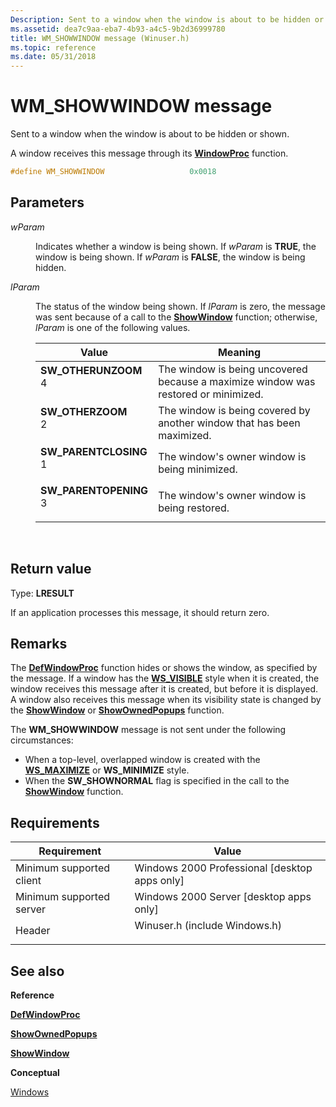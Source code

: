 ```yaml
---
Description: Sent to a window when the window is about to be hidden or shown.
ms.assetid: dea7c9aa-eba7-4b93-a4c5-9b2d36999780
title: WM_SHOWWINDOW message (Winuser.h)
ms.topic: reference
ms.date: 05/31/2018
---
```


# WM\_SHOWWINDOW message

Sent to a window when the window is about to be hidden or shown.

A window receives this message through its [**WindowProc**](/previous-versions/windows/desktop/legacy/ms633573(v=vs.85)) function.


```C++
#define WM_SHOWWINDOW                   0x0018
```



## Parameters

<dl> <dt>

*wParam* 
</dt> <dd>

Indicates whether a window is being shown. If *wParam* is **TRUE**, the window is being shown. If *wParam* is **FALSE**, the window is being hidden.

</dd> <dt>

*lParam* 
</dt> <dd>

The status of the window being shown. If *lParam* is zero, the message was sent because of a call to the [**ShowWindow**](/windows/win32/api/winuser/nf-winuser-showwindow) function; otherwise, *lParam* is one of the following values.



| Value                                                                                                                                                                                                                         | Meaning                                                                                       |
|-------------------------------------------------------------------------------------------------------------------------------------------------------------------------------------------------------------------------------|-----------------------------------------------------------------------------------------------|
| <span id="SW_OTHERUNZOOM"></span><span id="sw_otherunzoom"></span><dl> <dt>**SW\_OTHERUNZOOM**</dt> <dt>4</dt> </dl>       | The window is being uncovered because a maximize window was restored or minimized.<br/> |
| <span id="SW_OTHERZOOM"></span><span id="sw_otherzoom"></span><dl> <dt>**SW\_OTHERZOOM**</dt> <dt>2</dt> </dl>             | The window is being covered by another window that has been maximized.<br/>             |
| <span id="SW_PARENTCLOSING"></span><span id="sw_parentclosing"></span><dl> <dt>**SW\_PARENTCLOSING**</dt> <dt>1</dt> </dl> | The window's owner window is being minimized.<br/>                                      |
| <span id="SW_PARENTOPENING"></span><span id="sw_parentopening"></span><dl> <dt>**SW\_PARENTOPENING**</dt> <dt>3</dt> </dl> | The window's owner window is being restored.<br/>                                       |



 

</dd> </dl>

## Return value

Type: **LRESULT**

If an application processes this message, it should return zero.

## Remarks

The [**DefWindowProc**](/windows/desktop/api/winuser/nf-winuser-defwindowproca) function hides or shows the window, as specified by the message. If a window has the [**WS\_VISIBLE**](window-styles.md) style when it is created, the window receives this message after it is created, but before it is displayed. A window also receives this message when its visibility state is changed by the [**ShowWindow**](/windows/win32/api/winuser/nf-winuser-showwindow) or [**ShowOwnedPopups**](/windows/win32/api/winuser/nf-winuser-showownedpopups) function.

The **WM\_SHOWWINDOW** message is not sent under the following circumstances:

-   When a top-level, overlapped window is created with the [**WS\_MAXIMIZE**](window-styles.md) or **WS\_MINIMIZE** style.
-   When the **SW\_SHOWNORMAL** flag is specified in the call to the [**ShowWindow**](/windows/win32/api/winuser/nf-winuser-showwindow) function.

## Requirements



| Requirement | Value |
|-------------------------------------|----------------------------------------------------------------------------------------------------------|
| Minimum supported client<br/> | Windows 2000 Professional \[desktop apps only\]<br/>                                               |
| Minimum supported server<br/> | Windows 2000 Server \[desktop apps only\]<br/>                                                     |
| Header<br/>                   | <dl> <dt>Winuser.h (include Windows.h)</dt> </dl> |



## See also

<dl> <dt>

**Reference**
</dt> <dt>

[**DefWindowProc**](/windows/desktop/api/winuser/nf-winuser-defwindowproca)
</dt> <dt>

[**ShowOwnedPopups**](/windows/win32/api/winuser/nf-winuser-showownedpopups)
</dt> <dt>

[**ShowWindow**](/windows/win32/api/winuser/nf-winuser-showwindow)
</dt> <dt>

**Conceptual**
</dt> <dt>

[Windows](windows.md)
</dt> </dl>

 

 
